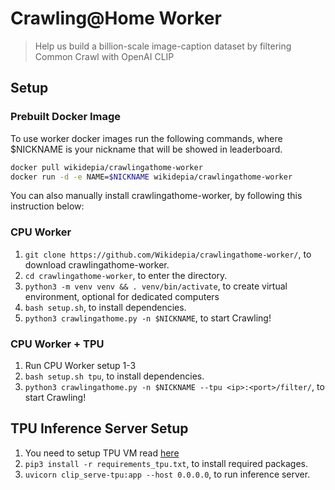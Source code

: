# Crawling@Home Worker

> Help us build a billion-scale image-caption dataset by filtering Common Crawl with OpenAI CLIP

## Setup

### Prebuilt Docker Image

To use worker docker images run the following commands, where $NICKNAME is your nickname that will be showed in leaderboard.

```bash
docker pull wikidepia/crawlingathome-worker
docker run -d -e NAME=$NICKNAME wikidepia/crawlingathome-worker
```

You can also manually install crawlingathome-worker, by following this instruction below:

### CPU Worker

1. `git clone https://github.com/Wikidepia/crawlingathome-worker/`, to download crawlingathome-worker.
2. `cd crawlingathome-worker`, to enter the directory.
3. `python3 -m venv venv && . venv/bin/activate`, to create virtual environment, optional for dedicated computers
4. `bash setup.sh`, to install dependencies.
5. `python3 crawlingathome.py -n $NICKNAME`, to start Crawling!

### CPU Worker + TPU

1. Run CPU Worker setup 1-3
2. `bash setup.sh tpu`, to install dependencies.
3. `python3 crawlingathome.py -n $NICKNAME --tpu <ip>:<port>/filter/`, to start Crawling!

## TPU Inference Server Setup

1. You need to setup TPU VM read [here](https://cloud.google.com/tpu/docs/jax-quickstart-tpu-vm)
2. `pip3 install -r requirements_tpu.txt`, to install required packages.
3. `uvicorn clip_serve-tpu:app --host 0.0.0.0`, to run inference server.
